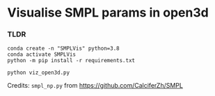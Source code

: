 # Visualise SMPL params in open3d

### TLDR
```
conda create -n "SMPLVis" python=3.8
conda activate SMPLVis
python -m pip install -r requirements.txt
```

```
python viz_open3d.py
```

Credits:
`smpl_np.py` from https://github.com/CalciferZh/SMPL


